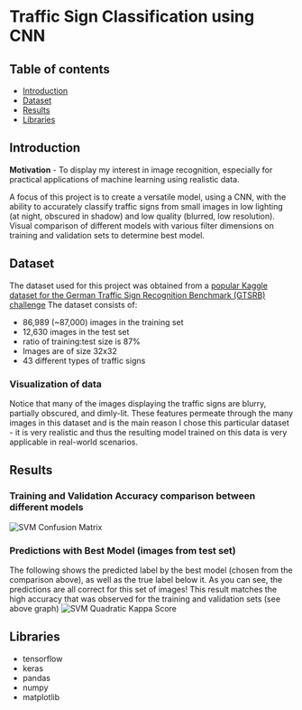 Traffic Sign Classification using CNN
===

## Table of contents
* [Introduction](#introduction)
* [Dataset](#dataset)
* [Results](#results)
* [Libraries](#libraries)

## Introduction
<b>Motivation</b> - To display my interest in image recognition, especially for practical applications of machine learning using realistic data. 

A focus of this project is to create a versatile model, using a CNN, with the ability to accurately classify traffic signs from small images in low lighting (at night, obscured in shadow) and low quality (blurred, low resolution).
Visual comparison of different models with various filter dimensions on training and validation sets to determine best model.

## Dataset
The dataset used for this project was obtained from a [popular Kaggle dataset for the German Traffic Sign Recognition Benchmark (GTSRB) challenge](https://www.kaggle.com/meowmeowmeowmeowmeow/gtsrb-german-traffic-sign) 
The dataset consists of:
* 86,989 (~87,000) images in the training set
* 12,630 images in the test set
* ratio of training:test size is 87%
* Images are of size 32x32
* 43 different types of traffic signs

### Visualization of data
Notice that many of the images displaying the traffic signs are blurry, partially obscured, and dimly-lit. These features permeate through the many images in this dataset and is the main reason I chose this particular dataset - it is very realistic and thus the resulting model trained on this data is very applicable in real-world scenarios.

## Results
### Training and Validation Accuracy comparison between different models
![SVM Confusion Matrix](./Results/svm_confusion_matrix.JPG)
### Predictions with Best Model (images from test set)
The following shows the predicted label by the best model (chosen from the comparison above), as well as the true label below it. As you can see, the predictions are all correct for this set of images! This result matches the high accuracy that was observed for the training and validation sets (see above graph)
![SVM Quadratic Kappa Score](./Results/svm_qwk.JPG)



## Libraries
* tensorflow
* keras
* pandas
* numpy
* matplotlib
